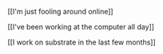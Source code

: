  [[I'm just fooling around online]]
 
 [[I've been working at the computer all day]]

 [[I work on substrate in the last few months]]
